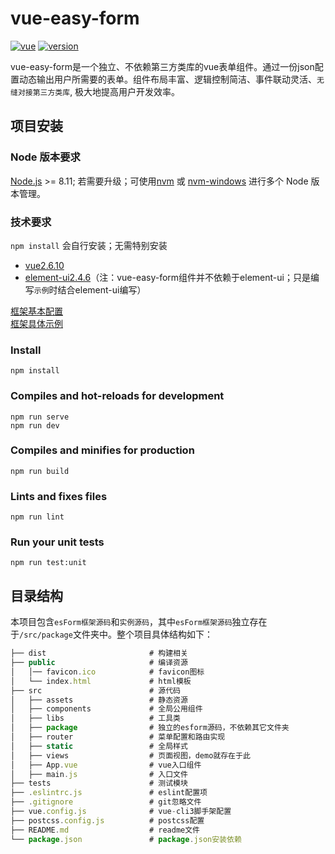 # vue-easy-form

<p align="left">
  <a href="https://github.com/vuejs/vue"><img src="https://img.shields.io/badge/vue-2.6.10-brightgreen.svg" alt="vue"></a>
  <a href="https://www.npmjs.com/package/vue-easy-form"><img src="https://img.shields.io/npm/v/vue-easy-form.svg" alt="version"></a>
</p>

vue-easy-form是一个独立、不依赖第三方类库的vue表单组件。通过一份json配置动态输出用户所需要的表单。组件布局丰富、逻辑控制简洁、事件联动灵活、`无缝对接第三方类库`, 极大地提高用户开发效率。

## 项目安装

### Node 版本要求
[Node.js](https://nodejs.org/en/) >= 8.11; 若需要升级；可使用[nvm](https://github.com/nvm-sh/nvm) 或 [nvm-windows](https://github.com/coreybutler/nvm-windows) 进行多个 Node 版本管理。

### 技术要求
`npm install` 会自行安装；无需特别安装
- [vue2.6.10](https://cn.vuejs.org/v2/guide/)
- [element-ui2.4.6](https://element.eleme.cn/#/zh-CN/component/installation)（注：vue-easy-form组件并不依赖于element-ui；只是编写`示例`时结合element-ui编写）

[框架基本配置](https://chengaohe45.github.io/vue-easy-form-docs/dist/)  
[框架具体示例](https://chengaohe45.github.io/vue-easy-form-docs/demo/)

### Install
```
npm install
```

### Compiles and hot-reloads for development
```
npm run serve
npm run dev
```

### Compiles and minifies for production
```
npm run build
```

### Lints and fixes files
```
npm run lint
```

### Run your unit tests
```
npm run test:unit
```

## 目录结构
本项目包含`esForm框架源码`和`实例源码`，其中`esForm框架源码`独立存在于`/src/package`文件夹中。整个项目具体结构如下：

```js
├── dist                       # 构建相关
├── public                     # 编译资源
│   │── favicon.ico            # favicon图标
│   └── index.html             # html模板
├── src                        # 源代码
│   ├── assets                 # 静态资源
│   ├── components             # 全局公用组件
│   ├── libs                   # 工具类
│   ├── package                # 独立的esform源码，不依赖其它文件夹
│   ├── router                 # 菜单配置和路由实现
│   ├── static                 # 全局样式
│   ├── views                  # 页面视图，demo就存在于此
│   ├── App.vue                # vue入口组件
│   ├── main.js                # 入口文件
├── tests                      # 测试模块
├── .eslintrc.js               # eslint配置项
├── .gitignore                 # git忽略文件
├── vue.config.js              # vue-cli3脚手架配置
├── postcss.config.js          # postcss配置
├── README.md                  # readme文件
└── package.json               # package.json安装依赖
```